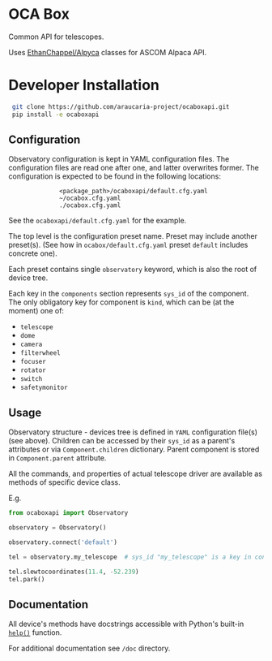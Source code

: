 # OCA Box
Common API for telescopes.

Uses [EthanChappel/Alpyca](https://github.com/araucaria-project/ocabox) classes for
ASCOM Alpaca API.

# Developer Installation
```bash
 git clone https://github.com/araucaria-project/ocaboxapi.git
 pip install -e ocaboxapi
```

## Configuration
Observatory configuration is kept in YAML configuration files. 
The configuration files are read one after one, and latter overwrites former.
The configuration is expected to be found in the following locations:
```
              <package_path>/ocaboxapi/default.cfg.yaml
              ~/ocabox.cfg.yaml
              ./ocabox.cfg.yaml
```

See the `ocaboxapi/default.cfg.yaml` for the example.

The top level is the configuration preset name. Preset may include another preset(s).
(See how in `ocabox/default.cfg.yaml` preset `default` includes concrete one).

Each preset contains single `observatory` keyword, which is also the root of device tree.

Each key in the `components` section represents `sys_id` of the component. The only obligatory
key for component is `kind`, which can be (at the moment) one of:
* `telescope`
* `dome`
* `camera`
* `filterwheel`
* `focuser`
* `rotator`
* `switch`
* `safetymonitor`


## Usage
Observatory structure - devices tree is defined in `YAML` configuration file(s) (see above).
Children can be accessed by their `sys_id` as a parent's attributes or via ```Component.children```
dictionary. Parent component is stored in  ```Component.parent``` attribute.

All the commands, and properties of actual telescope driver are available as methods of specific
device class.

E.g.
```python
from ocaboxapi import Observatory

observatory = Observatory()

observatory.connect('default')

tel = observatory.my_telescope  # sys_id "my_telescope" is a key in config file

tel.slewtocoordinates(11.4, -52.239)
tel.park()

```



## Documentation
All device's methods have docstrings accessible with Python's built-in 
[```help()```](https://docs.python.org/3/library/functions.html#help) function.

For additional documentation see `/doc` directory.


